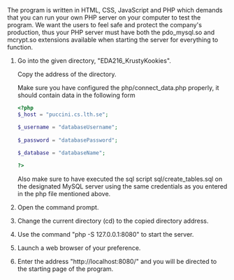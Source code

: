 The program is written in HTML, CSS, JavaScript and PHP which demands that you can run your own PHP server on your computer to test the program. We want the users to feel safe and protect the company's production, thus your PHP server must have both the pdo\_mysql.so and mcrypt.so extensions available when starting the server for everything to function.

1. Go into the given directory, "EDA216\_KrustyKookies".

	Copy the address of the directory.

	Make sure you have configured the php/connect\_data.php properly, it should contain data in the following form

	```php
	<?php
	$_host = "puccini.cs.lth.se";

	$_username = "databaseUsername";
        
	$_password = "databasePassword";
        
	$_database = "databaseName";

	?>
	```

	Also make sure to have executed the sql script sql/create\_tables.sql on the designated MySQL server using the same credentials as you entered in the php file mentioned above.

2. Open the command prompt.

3. Change the current directory (cd) to the copied directory address.

4. Use the command "php -S 127.0.0.1:8080" to start the server.

5. Launch a web browser of your preference.

6. Enter the address "http://localhost:8080/" and you will be directed to the starting page of the program.
